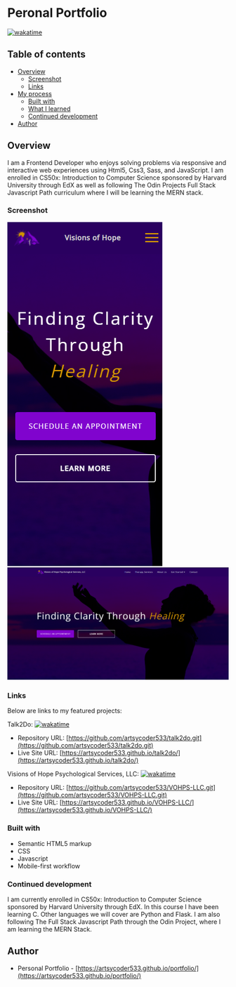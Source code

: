 # Peronal Portfolio

[![wakatime](https://wakatime.com/badge/github/artsycoder533/portfolio.svg)](https://wakatime.com/badge/github/artsycoder533/portfolio)

## Table of contents

- [Overview](#overview)
  - [Screenshot](#screenshot)
  - [Links](#links)
- [My process](#my-process)
  - [Built with](#built-with)
  - [What I learned](#what-i-learned)
  - [Continued development](#continued-development)
- [Author](#author)

## Overview

I am a Frontend Developer who enjoys solving problems via responsive and interactive web experiences using Html5, Css3, Sass, and JavaScript.  I am enrolled in CS50x: Introduction to Computer Science sponsored by Harvard University through EdX as well as following The Odin Projects Full Stack Javascript Path curriculum where I will be learning the MERN stack.

### Screenshot

![Mobile Screenshot](vohps_mobile.png)
![Desktop Screenshot](vohps.png)

### Links

Below are links to my featured projects:

Talk2Do:
[![wakatime](https://wakatime.com/badge/user/598efa70-6943-48ce-b688-7687c79f4c4d/project/735950eb-d0ea-48f5-b265-936778f79e3b.svg)](https://wakatime.com/badge/user/598efa70-6943-48ce-b688-7687c79f4c4d/project/735950eb-d0ea-48f5-b265-936778f79e3b)

- Repository URL: [https://github.com/artsycoder533/talk2do.git](https://github.com/artsycoder533/talk2do.git)
- Live Site URL: [https://artsycoder533.github.io/talk2do/](https://artsycoder533.github.io/talk2do/)

Visions of Hope Psychological Services, LLC:
[![wakatime](https://wakatime.com/badge/github/artsycoder533/VOHPS-LLC.svg)](https://wakatime.com/badge/github/artsycoder533/VOHPS-LLC)

- Repository URL: [https://github.com/artsycoder533/VOHPS-LLC.git](https://github.com/artsycoder533/VOHPS-LLC.git)
- Live Site URL: [https://artsycoder533.github.io/VOHPS-LLC/](https://artsycoder533.github.io/VOHPS-LLC/)

### Built with

- Semantic HTML5 markup
- CSS
- Javascript
- Mobile-first workflow

### Continued development

I am currently enrolled in CS50x: Introduction to Computer Science sponsored by Harvard University through EdX.  In this course I have been learning C.  Other languages we will cover are Python and Flask.  I am also following The Full Stack Javascript Path through the Odin Project, where I am learning the MERN Stack.


## Author

- Personal Portfolio - [https://artsycoder533.github.io/portfolio/](https://artsycoder533.github.io/portfolio/)

